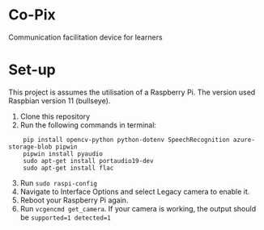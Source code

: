 # Co-Pix
Communication facilitation device for learners

# Set-up

This project is assumes the utilisation of a Raspberry Pi. The version used Raspbian version 11 (bullseye). 

1. Clone this repository
2. Run the following commands in terminal:

```
    pip install opencv-python python-dotenv SpeechRecognition azure-storage-blob pipwin
    pipwin install pyaudio
    sudo apt-get install portaudio19-dev
    sudo apt-get install flac
```
3. Run ``sudo raspi-config``
4. Navigate to Interface Options and select Legacy camera to enable it.
5. Reboot your Raspberry Pi again.
6. Run ``vcgencmd get_camera``. If your camera is working, the output should be ``supported=1 detected=1``

